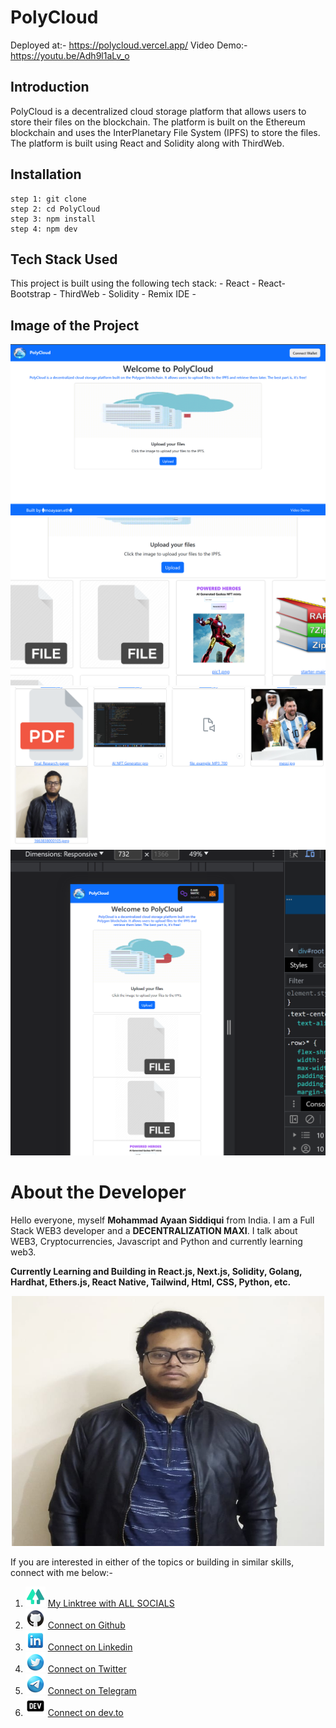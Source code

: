 # PolyCloud
Deployed at:- https://polycloud.vercel.app/
Video Demo:- https://youtu.be/Adh9l1aLv_o

## Introduction
PolyCloud is a decentralized cloud storage platform that allows users to store their files on the blockchain. The platform is built on the Ethereum blockchain and uses the InterPlanetary File System (IPFS) to store the files. The platform is built using React and Solidity along with ThirdWeb.

## Installation
    step 1: git clone
    step 2: cd PolyCloud
    step 3: npm install
    step 4: npm dev

## Tech Stack Used
 This project is built using the following tech stack:
    - React
    - React-Bootstrap
    - ThirdWeb
    - Solidity
    - Remix IDE
    - 

## Image of the Project
![image](./src/pic1.png)
![image](./src/pic2.png)
![image](./src/pic3.png)
![image](./src/pic4.png)


# About the Developer

Hello everyone, myself **Mohammad Ayaan Siddiqui** from India. I am a Full Stack WEB3 developer and a **DECENTRALIZATION MAXI**. I talk about WEB3, Cryptocurrencies, Javascript and Python and currently learning web3.

**Currently Learning and Building in React.js, Next.js, Solidity, Golang, Hardhat, Ethers.js, React Native, Tailwind, Html, CSS, Python, etc.**

<p align="center">
<img src="./src/profile.jpg" alt="profile" style="height: 400px; width:500px;"/>
</p>

If you are interested in either of the topics or building in similar skills, connect with me below:-

1. ![Alt text](./src/linktree.png "linktree") [My Linktree with ALL SOCIALS](https://linktr.ee/ayaaneth)
2. ![Alt text](./src/github.png "github") [Connect on Github](https://github.com/moayaan1911)
3. ![Alt text](./src/linkedin.png "linkedin") [Connect on Linkedin](www.linkedin.com/in/ayaaneth)
4. ![Alt text](./src/twitter.png "twitter") [Connect on Twitter](https://www.twitter.com/usdisshitcoin)
5. ![Alt text](./src/telegram.png "telegram") [Connect on Telegram](https://t.me/usdisshitcoin)
6. ![Alt text](./src/dev.png "dev") [Connect on dev.to](https://dev.to/moayaan1911)